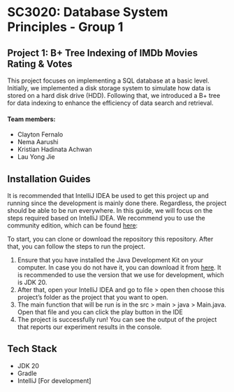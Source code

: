 # SC3020: Database System Principles - Group 1 
## Project 1: B+ Tree Indexing of IMDb Movies Rating & Votes 

This project focuses on implementing a SQL database at a basic level. Initially, we implemented a disk storage system to simulate how data is stored on a hard disk drive (HDD). Following that, we introduced a B+ tree for data indexing to enhance the efficiency of data search and retrieval.

#### Team members: 
- Clayton Fernalo
- Nema Aarushi
- Kristian Hadinata Achwan
- Lau Yong Jie
  
## Installation Guides
It is recommended that IntelliJ IDEA be used to get this project up and running since the development is mainly done there. Regardless, the project should be able to be run everywhere. In this guide, we will focus on the steps required based on IntelliJ IDEA. We recommend you to use the community edition, which can be found [here](https://www.jetbrains.com/idea/download/other.html):  

To start, you can clone or download the repository this repository. After that, you can follow the steps to run the project. 
1. Ensure that you have installed the Java Development Kit on your computer. In case you do not have it, you can download it from [here](https://www.oracle.com/sg/java/technologies/downloads/). It is recommended to use the version that we use for development, which is JDK 20. 
2. After that, open your IntelliJ IDEA and go to file > open then choose this project’s folder as the project that you want to open. 
3. The main function that will be run is in the src > main > java > Main.java. Open that file and you can click the play button in the IDE
4. The project is successfully run! You can see the output of the project that reports our experiment results in the console. 

## Tech Stack
- JDK 20
- Gradle
- IntelliJ [For development]
